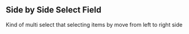 ## Side by Side Select Field

Kind of multi select that selecting items by move from left to right side
